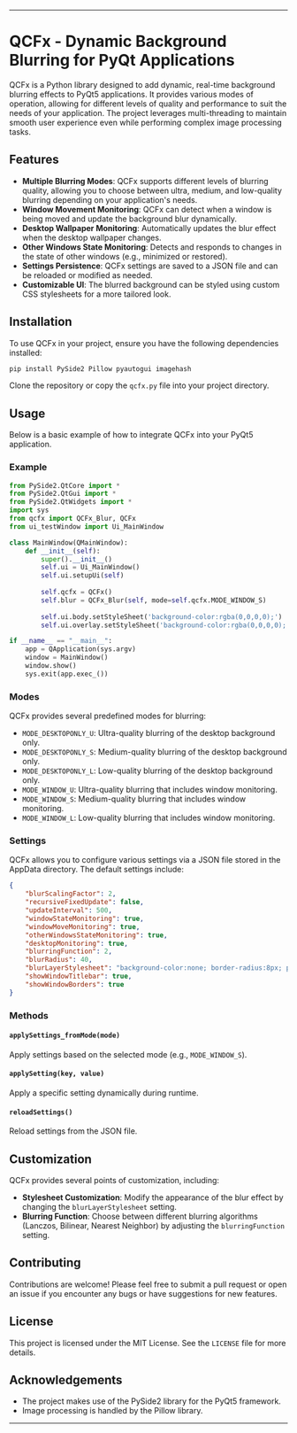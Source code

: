 
---

# QCFx - Dynamic Background Blurring for PyQt Applications

QCFx is a Python library designed to add dynamic, real-time background blurring effects to PyQt5 applications. It provides various modes of operation, allowing for different levels of quality and performance to suit the needs of your application. The project leverages multi-threading to maintain smooth user experience even while performing complex image processing tasks.

## Features

- **Multiple Blurring Modes**: QCFx supports different levels of blurring quality, allowing you to choose between ultra, medium, and low-quality blurring depending on your application's needs.
- **Window Movement Monitoring**: QCFx can detect when a window is being moved and update the background blur dynamically.
- **Desktop Wallpaper Monitoring**: Automatically updates the blur effect when the desktop wallpaper changes.
- **Other Windows State Monitoring**: Detects and responds to changes in the state of other windows (e.g., minimized or restored).
- **Settings Persistence**: QCFx settings are saved to a JSON file and can be reloaded or modified as needed.
- **Customizable UI**: The blurred background can be styled using custom CSS stylesheets for a more tailored look.

## Installation

To use QCFx in your project, ensure you have the following dependencies installed:

```bash
pip install PySide2 Pillow pyautogui imagehash
```

Clone the repository or copy the `qcfx.py` file into your project directory.

## Usage

Below is a basic example of how to integrate QCFx into your PyQt5 application.

### Example

```python
from PySide2.QtCore import *
from PySide2.QtGui import *
from PySide2.QtWidgets import *
import sys
from qcfx import QCFx_Blur, QCFx
from ui_testWindow import Ui_MainWindow

class MainWindow(QMainWindow):
    def __init__(self):
        super().__init__()
        self.ui = Ui_MainWindow()
        self.ui.setupUi(self)
        
        self.qcfx = QCFx()
        self.blur = QCFx_Blur(self, mode=self.qcfx.MODE_WINDOW_S)
        
        self.ui.body.setStyleSheet('background-color:rgba(0,0,0,0);')
        self.ui.overlay.setStyleSheet('background-color:rgba(0,0,0,0);')

if __name__ == "__main__":
    app = QApplication(sys.argv)
    window = MainWindow()
    window.show()
    sys.exit(app.exec_())
```

### Modes

QCFx provides several predefined modes for blurring:

- `MODE_DESKTOPONLY_U`: Ultra-quality blurring of the desktop background only.
- `MODE_DESKTOPONLY_S`: Medium-quality blurring of the desktop background only.
- `MODE_DESKTOPONLY_L`: Low-quality blurring of the desktop background only.
- `MODE_WINDOW_U`: Ultra-quality blurring that includes window monitoring.
- `MODE_WINDOW_S`: Medium-quality blurring that includes window monitoring.
- `MODE_WINDOW_L`: Low-quality blurring that includes window monitoring.

### Settings

QCFx allows you to configure various settings via a JSON file stored in the AppData directory. The default settings include:

```json
{
    "blurScalingFactor": 2,
    "recursiveFixedUpdate": false,
    "updateInterval": 500,
    "windowStateMonitoring": true,
    "windowMoveMonitoring": true,
    "otherWindowsStateMonitoring": true,
    "desktopMonitoring": true,
    "blurringFunction": 2,
    "blurRadius": 40,
    "blurLayerStylesheet": "background-color:none; border-radius:8px; padding:2px;",
    "showWindowTitlebar": true,
    "showWindowBorders": true
}
```

### Methods

#### `applySettings_fromMode(mode)`
Apply settings based on the selected mode (e.g., `MODE_WINDOW_S`).

#### `applySetting(key, value)`
Apply a specific setting dynamically during runtime.

#### `reloadSettings()`
Reload settings from the JSON file.

## Customization

QCFx provides several points of customization, including:

- **Stylesheet Customization**: Modify the appearance of the blur effect by changing the `blurLayerStylesheet` setting.
- **Blurring Function**: Choose between different blurring algorithms (Lanczos, Bilinear, Nearest Neighbor) by adjusting the `blurringFunction` setting.

## Contributing

Contributions are welcome! Please feel free to submit a pull request or open an issue if you encounter any bugs or have suggestions for new features.

## License

This project is licensed under the MIT License. See the `LICENSE` file for more details.

## Acknowledgements

- The project makes use of the PySide2 library for the PyQt5 framework.
- Image processing is handled by the Pillow library.

---
